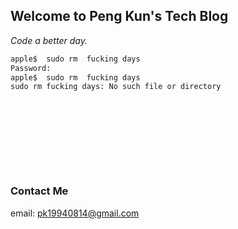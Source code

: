 ## **Welcome to Peng Kun's Tech Blog**


_Code a better day._





```markdown
apple$  sudo rm  fucking days
Password:  
apple$  sudo rm  fucking days
sudo rm fucking days: No such file or directory











```





### **Contact Me**

email: pk19940814@gmail.com

